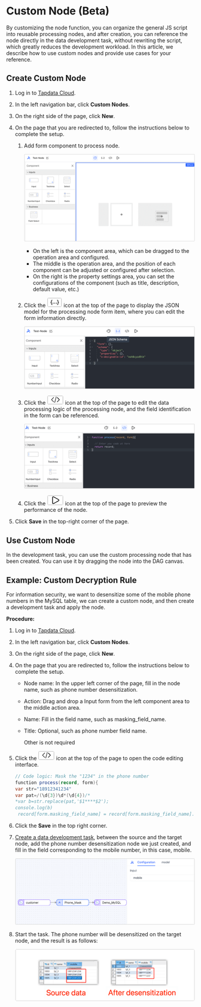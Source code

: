 # Custom Node (Beta)

By customizing the node function, you can organize the general JS script into reusable processing nodes, and after creation, you can reference the node directly in the data development task, without rewriting the script, which greatly reduces the development workload. In this article, we describe how to use custom nodes and provide use cases for your reference.



## Create Custom Node

1. Log in to [Tapdata Cloud](https://cloud.tapdata.net/console/v3/).

2. In the left navigation bar, click **Custom Nodes**.

3. On the right side of the page, click **New**.

4. On the page that you are redirected to, follow the instructions below to complete the setup.

   1. Add form component to process node.

      ![](../images/add_form_component_en.png)

      * On the left is the component area, which can be dragged to the operation area and configured.
      * The middle is the operation area, and the position of each component can be adjusted or configured after selection.
      * On the right is the property settings area, you can set the configurations of the component (such as title, description, default value, etc.)

   2. Click the ![](../images/json_icon.png) icon at the top of the page to display the JSON model for the processing node form item, where you can edit the form information directly.

      ![](../images/json_schema_view_en.png)

   3. Click the ![](../images/code_icon.png) icon at the top of the page to edit the data processing logic of the processing node, and the field identification in the form can be referenced.

      ![](../images/code_view_en.png)

   4. Click the ![](../images/preview_icon.png) icon at the top of the page to preview the performance of the node.

5. Click **Save** in the top-right corner of the page.



## Use Custom Node

In the development task, you can use the custom processing node that has been created. You can use it by dragging the node into the DAG canvas.



## Example: Custom Decryption Rule

For information security, we want to desensitize some of the mobile phone numbers in the MySQL table, we can create a custom node, and then create a development task and apply the node.

**Procedure:**

1. Log in to [Tapdata Cloud](https://cloud.tapdata.net/console/v3/).

2. In the left navigation bar, click **Custom Nodes**.

3. On the right side of the page, click **New**.

4. On the page that you are redirected to, follow the instructions below to complete the setup.

   * Node name: In the upper left corner of the page, fill in the node name, such as phone number desensitization.

   * Action: Drag and drop a Input form from the left component area to the middle action area.

   * Name: Fill in the field name, such as masking_field_name.

   * Title: Optional, such as phone number field name.

      Other is not required

5. Click the ![](../images/code_icon.png) icon at the top of the page to open the code editing interface.

   ```java
   // Code logic: Mask the "1234" in the phone number
   function process(record, form){
   var str="18912341234"
   var pat=/(\d{3})\d*(\d{4})/*
   *var b=str.replace(pat,'$1****$2');
   console.log(b)
    record[form.masking_field_name] = record[form.masking_field_name].replace("1234","****");
   ```

6. Click the **Save** in the top right corner.

7. [Create a data development task](data-development/create-task.md), between the source and the target node, add the phone number desensitization node we just created, and fill in the field corresponding to the mobile number, in this case, mobile.

   ![Phone number desensitization](../images/masking_mobile_en.png)

8. Start the task. The phone number will be desensitized on the target node, and the result is as follows:

   ![Desensitization result](../images/desensitization_result_en.png)

